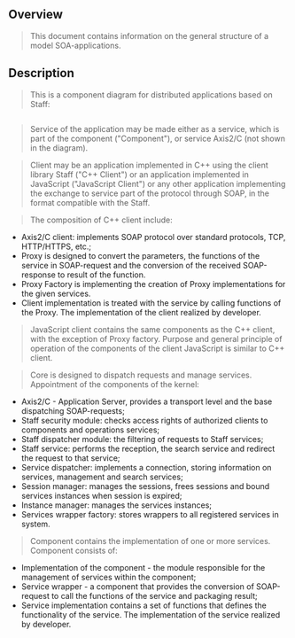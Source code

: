## Overview ##
> This document contains information on the general structure of a model SOA-applications.

## Description ##

> This is a component diagram for distributed applications based on Staff:

> ![![](http://staff.googlecode.com/svn/wiki/img/component_diagram_en.png)](http://staff.googlecode.com/svn/wiki/img/component_diagram_en.png)

> Service of the application may be made either as a service, which is part of the component ("Component"), or service Axis2/C (not shown in the diagram).

> Client may be an application implemented in C++ using the client library Staff ("C++ Client") or an application implemented in JavaScript ("JavaScript Client") or any other application implementing the exchange to service part of the protocol through SOAP, in the format compatible with the Staff.

> The composition of C++ client include:
  * Axis2/C client: implements SOAP protocol over standard protocols, TCP, HTTP/HTTPS, etc.;
  * Proxy is designed to convert the parameters, the functions of the service in SOAP-request and the conversion of the received SOAP-response to result of the function.
  * Proxy Factory is implementing the creation of Proxy implementations for the given services.
  * Client implementation is treated with the service by calling functions of the Proxy. The implementation of the client realized by developer.

> JavaScript client contains the same components as the C++ client, with the exception of Proxy factory. Purpose and general principle of operation of the components of the client JavaScript is similar to C++ client.


> Core is designed to dispatch requests and manage services.
> Appointment of the components of the kernel:
  * Axis2/C - Application Server, provides a transport level and the base dispatching SOAP-requests;
  * Staff security module: checks access rights of authorized clients to components and operations services;
  * Staff dispatcher module: the filtering of requests to Staff services;
  * Staff service: performs the reception, the search service and redirect the request to that service;
  * Service dispatcher: implements a connection, storing information on services, management and search services;
  * Session manager: manages the sessions, frees sessions and bound services instances when session is expired;
  * Instance manager: manages the services instances;
  * Services wrapper factory: stores wrappers to all registered services in system.


> Component contains the implementation of one or more services.
> Component consists of:
  * Implementation of the component - the module responsible for the management of services within the component;
  * Service wrapper - a component that provides the conversion of SOAP-request to call the functions of the service and packaging result;
  * Service implementation contains a set of functions that defines the functionality of the service. The implementation of the service realized by developer.
